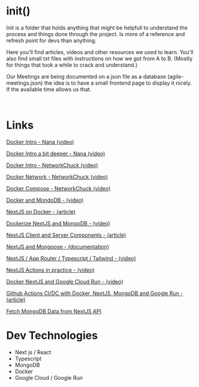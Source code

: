 # init()

Init is a folder that holds anything that might be helpfull to understand the process and things done through the project.
Is more of a reference and refresh point for devs than anything.

Here you'll find articles, videos and other resources we used to learn.
You'll also find small txt files with instructions on how we got from A to B. (Mostly for things that took a while to crack and understand.)

Our Meetings are being documented on a json file as a database (agile-meetings.json) the idea is to have a small frontend page to display it nicely. If the available time allows us that.

<br>

# Links

[Docker Intro - Nana (video)](https://www.youtube.com/watch?v=pg19Z8LL06w)

[Docker Intro a bit deeper - Nana (video)](https://www.youtube.com/watch?v=3c-iBn73dDE)

[Docker Intro - NetworkChuck (video)](https://www.youtube.com/watch?v=eGz9DS-aIeY)

[Docker Network - NetworkChuck (video)](https://www.youtube.com/watch?v=bKFMS5C4CG0)

[Docker Compose - NetworkChuck (video)](https://www.youtube.com/watch?v=DM65_JyGxCo)

[Docker and MondoDB - (video)](https://www.youtube.com/watch?v=gFjpv-nZO0U)

[NextJS on Docker - (article)](https://dev.to/scaabel/containerizing-a-nextjs-application-for-development-204d)

[Dockerize NextJS and MongoDB - (video)](https://www.youtube.com/watch?v=5UM_GhjMeSk)

[NextJS Client and Server Components - (article)](https://dev.to/brdnicolas/understanding-use-client-in-nextjs-enhancing-performance-through-client-side-component-mastery-10dg#:~:text=Server%20components%20handle%20rendering%20operations,the%20application%20of%20%27use%20client.)

[NextJS and Mongoose - (documentation)](https://mongoosejs.com/docs/nextjs.html)

[NextJS / App Router / Typescript / Tailwind - (video)](https://www.youtube.com/watch?v=ZVnjOPwW4ZA)

[NextJS Actions in practice - (video)](https://www.youtube.com/watch?v=5MRLO-7O2So)

[Docker NextJS and Google Cloud Run - (video)](https://www.youtube.com/watch?v=Pd2tVxhFnO4)

[Github Actions CI/DC with Docker, NextJS, MongoDB and Google Run - (article)](https://niranjanakella.medium.com/deployed-my-nextjs-app-on-gcp-cloud-run-with-in-minutes-using-github-ca24d4a8713b)

[Fetch MongoDB Data from NextJS API](https://www.makeuseof.com/nextjs-mongodb-mongoose-data-management-store-fetch/)

# Dev Technologies

-   Next js / React
-   Typescript
-   MongoDB
-   Docker
-   Google Cloud / Google Run
